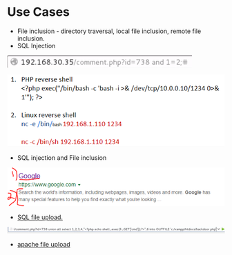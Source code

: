 # Use Cases

* File inclusion - directory traversal, local file inclusion, remote file inclusion.
* SQL Injection

![sql injection example 1](../.gitbook/assets/image%20%287%29.png)

![sql injection example 2](../.gitbook/assets/image%20%2823%29.png)

* SQL injection and File inclusion

![sql injection + file inclusion](../.gitbook/assets/image%20%2821%29.png)

* [SQL file upload.](7.2-file-inclusion-vulnerabilities.md#7-2-3-lfi-enable-and-rfi-disabled-approach-1)

![sql file upload](../.gitbook/assets/image%20%282%29.png)

* [apache file upload ](7.2-file-inclusion-vulnerabilities.md#7-2-4-lfi-enabled-and-rfi-disabled-approach-2)




